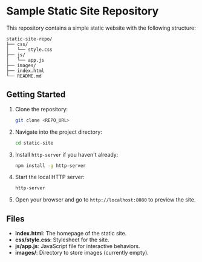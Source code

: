 # Sample Static Site Repository

This repository contains a simple static website with the following structure:

```
static-site-repo/
├── css/
│   └── style.css
├── js/
│   └── app.js
├── images/
├── index.html
└── README.md
```

## Getting Started

1. Clone the repository:
   ```bash
   git clone <REPO_URL>
   ```
2. Navigate into the project directory:
   ```bash
   cd static-site
   ```
3. Install `http-server` if you haven't already:
   ```bash
   npm install -g http-server
   ```
4. Start the local HTTP server:
   ```bash
   http-server
   ```
5. Open your browser and go to `http://localhost:8080` to preview the site.

## Files

- **index.html**: The homepage of the static site.
- **css/style.css**: Stylesheet for the site.
- **js/app.js**: JavaScript file for interactive behaviors.
- **images/**: Directory to store images (currently empty).
